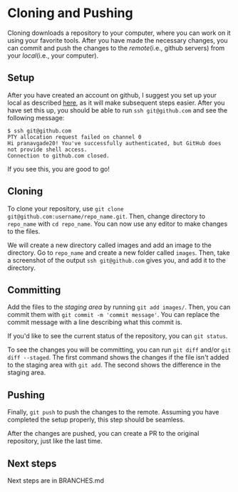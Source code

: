 # Cloning and Pushing

Cloning downloads a repository to your computer, where you can work on it using your favorite tools. After you have made the necessary changes, you can commit and push the changes to the *remote*(i.e., github servers) from your *local*(i.e., your computer).

## Setup

After you have created an account on github, I suggest you set up your local as described [here](https://docs.github.com/en/authentication/connecting-to-github-with-ssh), as it will make subsequent steps easier. After you have set this up, you should be able to run `ssh git@github.com` and see the following message:

```
$ ssh git@github.com
PTY allocation request failed on channel 0
Hi pranavgade20! You've successfully authenticated, but GitHub does not provide shell access.
Connection to github.com closed.
```

If you see this, you are good to go!

## Cloning

To clone your repository, use `git clone git@github.com:username/repo_name.git`. Then, change directory to `repo_name` with `cd repo_name`. You can now use any editor to make changes to the files.

We will create a new directory called images and add an image to the directory. Go to `repo_name` and create a new folder called `images`. Then, take a screenshot of the output `ssh git@github.com` gives you, and add it to the directory.

## Committing

Add the files to the *staging area* by running  `git add images/`. Then, you can commit them with `git commit -m 'commit message'`. You can replace the commit message with a line describing what this commit is.

If you'd like to see the current status of the repository, you can `git status`.

To see the changes you will be committing, you can run `git diff` and/or `git diff --staged`. The first command shows the changes if the file isn't added to the staging area with `git add`. The second shows the difference in the staging area.

## Pushing

Finally, `git push` to push the changes to the remote. Assuming you have completed the setup properly, this step should be seamless.

After the changes are pushed, you can create a PR to the original repository, just like the last time.

## Next steps

Next steps are in BRANCHES.md



